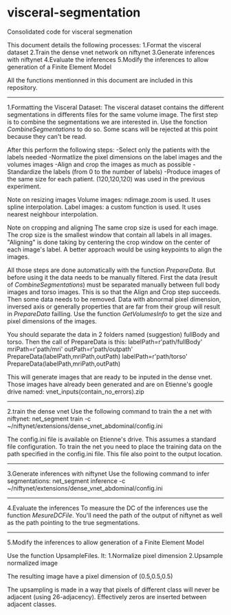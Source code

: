# visceral-segmentation
 Consolidated code for visceral segmenation

This document details the following processes:
1.Format the visceral dataset 
2.Train the dense vnet network on niftynet
3.Generate inferences with niftynet
4.Evaluate the inferences
5.Modify the inferences to allow generation of a Finite Element Model

All the functions mentionned in this document are included in this repository.
**********************************************************
1.Formatting the Visceral Dataset:
The visceral dataset contains the different segmentations in differents files for the same volume image. The 
first step is to combine the segmentations we are interested in. Use the fonction *CombineSegmentations* to do so. Some scans will be rejected at this point because they can't be read. 

After this perform the following steps:
-Select only the patients with the labels needed
-Normatlize the pixel dimensions on the label images and the volumes images
-Align and crop the images as much as possible
-Standardize the labels (from 0 to the number of labels)
-Produce images of the same size for each patient. (120,120,120) was used in the previous experiment.

Note on resizing images
Volume images: ndimage.zoom is used. It uses spline interpolation.
Label images: a custom function is used. It uses nearest neighbour interpolation.

Note on cropping and aligning
The same crop size is used for each image. The crop size is the smallest window that contain all labels in all images. "Aligning" is done taking by centering the crop window on the center of each image's label. A better approach would be using keypoints to align the images. 

All those steps are done automatically with the function *PrepareData*. But before using it the data needs to be manually filtered. First the data (result of *CombineSegmentations*) must be separated manually between full body images and torso images. This is so that the Align and Crop step succeeds. Then some data needs to be removed. Data with abnormal pixel dimension, inversed axis or generally properties that are far from their group will result in *PrepareData* failling. Use the function *GetVolumesInfo* to get the size and pixel dimensions of the images.

You should separate the data in 2 folders named (suggestion) fullBody and torso. Then the call of PrepareData is this: 
labelPath=r'path/fullBody'
mriPath=r'path/mri'
outPath=r'path/outpath'
PrepareData(labelPath,mriPath,outPath)
labelPath=r'path/torso'
PrepareData(labelPath,mriPath,outPath)

This will generate images that are ready to be inputed in the dense vnet. Those images have already been generated and are on Etienne's google drive named: vnet_inputs(contain_no_errors).zip

**********************************************************
2.train the dense vnet
Use the following command to train the a net with niftynet:
net_segment train -c ~/niftynet/extensions/dense_vnet_abdominal/config.ini

The config.ini file is available on Etienne's drive. This assumes a standard file configuration. To train the net you need to place the training data on the path specified in the config.ini file. This file also point to the output location. 

**********************************************************
3.Generate inferences with niftynet
Use the following command to infer segmentations:
net_segment inference -c ~/niftynet/extensions/dense_vnet_abdominal/config.ini

**********************************************************
4.Evaluate the inferences
To measure the DC of the inferences use the function *MesureDCFile*. You'll need the path of the output of niftynet as well as the path pointing to the true segmentations.

**********************************************************
5.Modify the inferences to allow generation of a Finite Element Model

Use the function UpsampleFiles. It:
    1.Normalize pixel dimension
    2.Upsample normalized image
	
The resulting image have a pixel dimension of (0.5,0.5,0.5)
	
The upsampling is made in a way that pixels of different class will never be adjacent (using 26-adjacency). Effectively zeros are inserted between adjacent classes.
